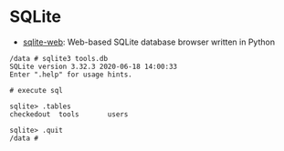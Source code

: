 # SQLite

- [sqlite-web](https://github.com/coleifer/sqlite-web): Web-based SQLite database browser written in Python

```shell
/data # sqlite3 tools.db 
SQLite version 3.32.3 2020-06-18 14:00:33
Enter ".help" for usage hints.

# execute sql

sqlite> .tables
checkedout  tools       users 

sqlite> .quit
/data # 
```
